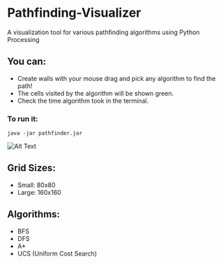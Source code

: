 # Pathfinding-Visualizer
A visualization tool for various pathfinding algorithms using Python Processing

## You can:
- Create walls with your mouse drag and pick any algorithm to find the path!
- The cells visited by the algorithm will be shown green.
- Check the time algorithm took in the terminal.

### To run it:
`java -jar pathfinder.jar`

![Alt Text](https://media.giphy.com/media/S6l82Kfd355cns7ZIU/giphy.gif)

## Grid Sizes:
- Small: 80x80
- Large: 160x160

## Algorithms:
- BFS
- DFS
- A*
- UCS (Uniform Cost Search)


